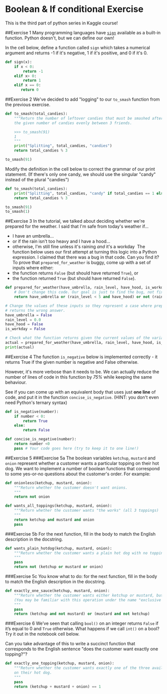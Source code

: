 # Boolean & If conditional Exercise
This is the third part of python series in Kaggle course!

##Exercise 1
Many programming languages have [`sign`](https://en.wikipedia.org/wiki/Sign_function) available as a built-in function. Python doesn't, but we can define our own!

In the cell below, define a function called `sign` which takes a numerical argument and returns -1 if it's negative, 1 if it's positive, and 0 if it's 0.

```Python
def sign(x):
    if x < 0:
        return -1
    elif x> 0:
        return 1
    elif x == 0:
       return 0
```
##Exercise 2
We've decided to add "logging" to our `to_smash` function from the previous exercise.
```Python
def to_smash(total_candies):
    """Return the number of leftover candies that must be smashed after distributing
    the given number of candies evenly between 3 friends.

    >>> to_smash(91)
    1
    """
    print("Splitting", total_candies, "candies")
    return total_candies % 3

to_smash(91)
```
Modify the definition in the cell below to correct the grammar of our print statement. (If there's only one candy, we should use the singular "candy" instead of the plural "candies")
```Python
def to_smash(total_candies):
	print("Splitting", total_candies, "candy" if total_candies == 1 else "candies")
	return total_candies % 3

to_smash(91)
to_smash(1)
```
##Exercise 3
In the tutorial, we talked about deciding whether we're prepared for the weather. I said that I'm safe from today's weather if...
- I have an umbrella...
- or if the rain isn't too heavy and I have a hood...
- otherwise, I'm still fine unless it's raining *and* it's a workday
​
The function below uses our first attempt at turning this logic into a Python expression. I claimed that there was a bug in that code. Can you find it?
​
To prove that `prepared_for_weather` is buggy, come up with a set of inputs where either:
- the function returns `False` (but should have returned `True`), or
- the function returned `True` (but should have returned `False`).
​
```Python
def prepared_for_weather(have_umbrella, rain_level, have_hood, is_workday):
    # Don't change this code. Our goal is just to find the bug, not fix it!
    return have_umbrella or (rain_level < 5 and have_hood) or not (rain_level > 0 and is_workday)

# Change the values of these inputs so they represent a case where prepared_for_weather
# returns the wrong answer.
have_umbrella = False
rain_level = 0.0
have_hood = False
is_workday = False

# Check what the function returns given the current values of the variables above
actual = prepared_for_weather(have_umbrella, rain_level, have_hood, is_workday)
print(actual)
```
##Exercise 4
The function `is_negative` below is implemented correctly - it returns True if the given number is negative and False otherwise.

However, it's more verbose than it needs to be. We can actually reduce the number of lines of code in this function by *75%* while keeping the same behaviour.

See if you can come up with an equivalent body that uses just **one line** of code, and put it in the function `concise_is_negative`. (HINT: you don't even need Python's ternary syntax)
```Python
def is_negative(number):
    if number < 0:
        return True
    else:
        return False

def concise_is_negative(number):
    return number <0
    pass # Your code goes here (try to keep it to one line!)
```
##Exercise 5
###Exercise 5a
The boolean variables `ketchup`, `mustard` and `onion` represent whether a customer wants a particular topping on their hot dog. We want to implement a number of boolean functions that correspond to some yes-or-no questions about the customer's order. For example:
```Python
def onionless(ketchup, mustard, onion):
    """Return whether the customer doesn't want onions.
    """
    return not onion
```
```Python
def wants_all_toppings(ketchup, mustard, onion):
    """Return whether the customer wants "the works" (all 3 toppings)
    """
    return ketchup and mustard and onion
    pass
```
###Exercise 5b
For the next function, fill in the body to match the English description in the docstring.
```Python
def wants_plain_hotdog(ketchup, mustard, onion):
    """Return whether the customer wants a plain hot dog with no toppings.
    """
    pass
    return not (ketchup or mustard or onion)
```
###Exercise 5c
You know what to do: for the next function, fill in the body to match the English description in the docstring.
```Python
def exactly_one_sauce(ketchup, mustard, onion):
    """Return whether the customer wants either ketchup or mustard, but not both.
    (You may be familiar with this operation under the name "exclusive or")
    """
    pass
    return (ketchup and not mustard) or (mustard and not ketchup)
```
###Exercise 6
We’ve seen that calling `bool()` on an integer returns `False` if it’s equal to 0 and `True` otherwise. What happens if we call `int()` on a bool? Try it out in the notebook cell below.

Can you take advantage of this to write a succinct function that corresponds to the English sentence "does the customer want exactly one topping?"?
```Python
def exactly_one_topping(ketchup, mustard, onion):
    """Return whether the customer wants exactly one of the three available toppings
    on their hot dog.
    """
    pass
    return (ketchup + mustard + onion) == 1

```
